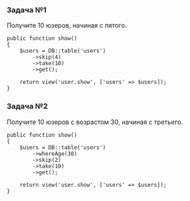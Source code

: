 ### Задача №1

Получите 10 юзеров, начиная с пятого.

    public function show()
    {
        $users = DB::table('users')
            ->skip(4)
            ->take(10)
            ->get();

        return view('user.show', ['users' => $users]);
    }

### Задача №2

Получите 10 юзеров с возрастом 30, начиная с третьего.

    public function show()
    {
        $users = DB::table('users')
            ->whereAge(30)
            ->skip(2)
            ->take(10)
            ->get();

        return view('user.show', ['users' => $users]);
    }